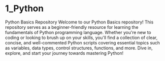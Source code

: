 # 1_Python
Python Basics Repository
Welcome to our Python Basics repository! This repository serves as a beginner-friendly resource for learning the fundamentals of Python programming language. Whether you're new to coding or looking to brush up on your skills, you'll find a collection of clear, concise, and well-commented Python scripts covering essential topics such as variables, data types, control structures, functions, and more. Dive in, explore, and start your journey towards mastering Python!
